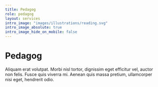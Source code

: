 ```yaml
---
title: Pedagog
role: pedagog
layout: services
intro_image: "images/illustrations/reading.svg"
intro_image_absolute: true
intro_image_hide_on_mobile: false
---
```


# Pedagog

Aliquam erat volutpat. Morbi nisl tortor, dignissim eget efficitur vel, auctor non felis. Fusce quis viverra mi. Aenean quis massa pretium, ullamcorper nisi eget, hendrerit odio.
